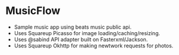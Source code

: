 MusicFlow
=========
- Sample music app using beats music public api.
- Uses Squareup Picasso for image loading/caching/resizing.
- Uses @sabind API adapter built on Fasterxml/Jackson.
- Uses Squareup Okhttp for making newtwork requests for photos.
